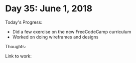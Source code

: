 # Day 35: June 1, 2018

Today's Progress: 
- Did a few exercise on the new FreeCodeCamp curriculum
- Worked on doing wireframes and designs
 
Thoughts: 

Link to work: 